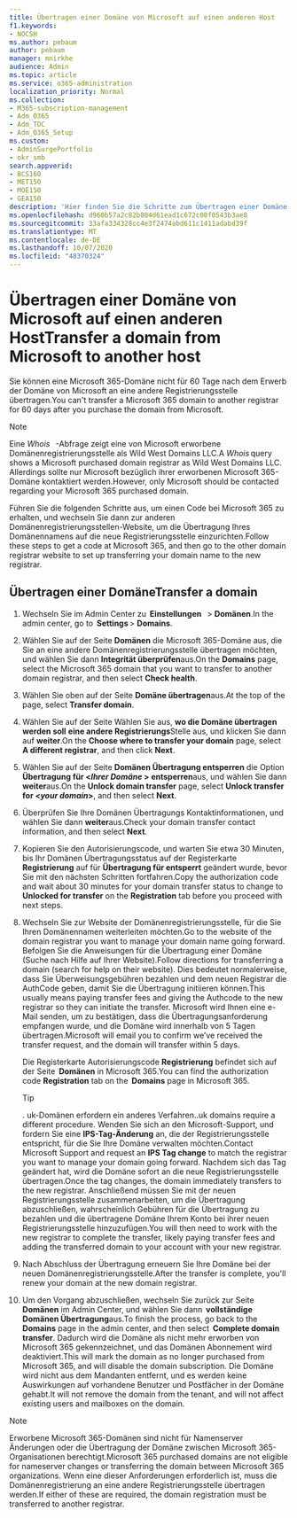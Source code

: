 ```yaml
---
title: Übertragen einer Domäne von Microsoft auf einen anderen Host
f1.keywords:
- NOCSH
ms.author: pebaum
author: pebaum
manager: mnirkhe
audience: Admin
ms.topic: article
ms.service: o365-administration
localization_priority: Normal
ms.collection:
- M365-subscription-management
- Adm_O365
- Adm_TOC
- Adm_O365_Setup
ms.custom:
- AdminSurgePortfolio
- okr_smb
search.appverid:
- BCS160
- MET150
- MOE150
- GEA150
description: 'Hier finden Sie die Schritte zum Übertragen einer Domäne von Microsoft an eine andere Registrierungsstelle. '
ms.openlocfilehash: d960b57a2c82b804d61ead1c672c00f0543b3ae8
ms.sourcegitcommit: 33afa334328cc4e3f2474abd611c1411adabd39f
ms.translationtype: MT
ms.contentlocale: de-DE
ms.lasthandoff: 10/07/2020
ms.locfileid: "48370324"
---
```

# <a name="transfer-a-domain-from-microsoft-to-another-host"></a><span data-ttu-id="30c96-103">Übertragen einer Domäne von Microsoft auf einen anderen Host</span><span class="sxs-lookup"><span data-stu-id="30c96-103">Transfer a domain from Microsoft to another host</span></span>

<span data-ttu-id="30c96-104">Sie können eine Microsoft 365-Domäne nicht für 60 Tage nach dem Erwerb der Domäne von Microsoft an eine andere Registrierungsstelle übertragen.</span><span class="sxs-lookup"><span data-stu-id="30c96-104">You can't transfer a Microsoft 365 domain to another registrar for 60 days after you purchase the domain from Microsoft.</span></span>

> [!NOTE]
> <span data-ttu-id="30c96-105">Eine _Whois_   -Abfrage zeigt eine von Microsoft erworbene Domänenregistrierungsstelle als Wild West Domains LLC.</span><span class="sxs-lookup"><span data-stu-id="30c96-105">A _Whois_ query shows a Microsoft purchased domain registrar as Wild West Domains LLC.</span></span> <span data-ttu-id="30c96-106">Allerdings sollte nur Microsoft bezüglich ihrer erworbenen Microsoft 365-Domäne kontaktiert werden.</span><span class="sxs-lookup"><span data-stu-id="30c96-106">However, only Microsoft should be contacted regarding your Microsoft 365 purchased domain.</span></span>

<span data-ttu-id="30c96-107">Führen Sie die folgenden Schritte aus, um einen Code bei Microsoft 365 zu erhalten, und wechseln Sie dann zur anderen Domänenregistrierungsstellen-Website, um die Übertragung Ihres Domänennamens auf die neue Registrierungsstelle einzurichten.</span><span class="sxs-lookup"><span data-stu-id="30c96-107">Follow these steps to get a code at Microsoft 365, and then go to the other domain registrar website to set up transferring your domain name to the new registrar.</span></span>

## <a name="transfer-a-domain"></a><span data-ttu-id="30c96-108">Übertragen einer Domäne</span><span class="sxs-lookup"><span data-stu-id="30c96-108">Transfer a domain</span></span>

1. <span data-ttu-id="30c96-109">Wechseln Sie im Admin Center zu  **Einstellungen**   >  **Domänen**.</span><span class="sxs-lookup"><span data-stu-id="30c96-109">In the admin center, go to  **Settings** > **Domains**.</span></span>

2. <span data-ttu-id="30c96-110">Wählen Sie auf der Seite **Domänen** die Microsoft 365-Domäne aus, die Sie an eine andere Domänenregistrierungsstelle übertragen möchten, und wählen Sie dann **Integrität überprüfen**aus.</span><span class="sxs-lookup"><span data-stu-id="30c96-110">On the **Domains** page, select the Microsoft 365 domain that you want to transfer to another domain registrar, and then select **Check health**.</span></span>

3. <span data-ttu-id="30c96-111">Wählen Sie oben auf der Seite **Domäne übertragen**aus.</span><span class="sxs-lookup"><span data-stu-id="30c96-111">At the top of the page, select **Transfer domain**.</span></span>

4. <span data-ttu-id="30c96-112">Wählen Sie auf der Seite Wählen Sie aus, **wo die Domäne übertragen werden soll** **eine andere Registrierungs**Stelle aus, und klicken Sie dann auf **weiter**.</span><span class="sxs-lookup"><span data-stu-id="30c96-112">On the **Choose where to transfer your domain** page, select **A different registrar**, and then click **Next**.</span></span>

5. <span data-ttu-id="30c96-113">Wählen Sie auf der Seite **Domänen Übertragung entsperren** die Option **Übertragung für <_Ihrer Domäne_ > entsperren**aus, und wählen Sie dann **weiter**aus.</span><span class="sxs-lookup"><span data-stu-id="30c96-113">On the **Unlock domain transfer** page, select **Unlock transfer for <_your domain_>**, and then select **Next**.</span></span>

6. <span data-ttu-id="30c96-114">Überprüfen Sie Ihre Domänen Übertragungs Kontaktinformationen, und wählen Sie dann **weiter**aus.</span><span class="sxs-lookup"><span data-stu-id="30c96-114">Check your domain transfer contact information, and then select **Next**.</span></span>

7. <span data-ttu-id="30c96-115">Kopieren Sie den Autorisierungscode, und warten Sie etwa 30 Minuten, bis Ihr Domänen Übertragungsstatus auf der Registerkarte **Registrierung** auf für **Übertragung für entsperrt** geändert wurde, bevor Sie mit den nächsten Schritten fortfahren.</span><span class="sxs-lookup"><span data-stu-id="30c96-115">Copy the authorization code and wait about 30 minutes for your domain transfer status to change to **Unlocked for transfer** on the **Registration** tab before you proceed with next steps.</span></span>

8. <span data-ttu-id="30c96-116">Wechseln Sie zur Website der Domänenregistrierungsstelle, für die Sie Ihren Domänennamen weiterleiten möchten.</span><span class="sxs-lookup"><span data-stu-id="30c96-116">Go to the website of the domain registrar you want to manage your domain name going forward.</span></span> <span data-ttu-id="30c96-117">Befolgen Sie die Anweisungen für die Übertragung einer Domäne (Suche nach Hilfe auf Ihrer Website).</span><span class="sxs-lookup"><span data-stu-id="30c96-117">Follow directions for transferring a domain (search for help on their website).</span></span> <span data-ttu-id="30c96-118">Dies bedeutet normalerweise, dass Sie Überweisungsgebühren bezahlen und dem neuen Registrar die AuthCode geben, damit Sie die Übertragung initiieren können.</span><span class="sxs-lookup"><span data-stu-id="30c96-118">This usually means paying transfer fees and giving the Authcode to the new registrar so they can initiate the transfer.</span></span> <span data-ttu-id="30c96-119">Microsoft wird Ihnen eine e-Mail senden, um zu bestätigen, dass die Übertragungsanforderung empfangen wurde, und die Domäne wird innerhalb von 5 Tagen übertragen.</span><span class="sxs-lookup"><span data-stu-id="30c96-119">Microsoft will email you to confirm we’ve received the transfer request, and the domain will transfer within 5 days.</span></span>

    <span data-ttu-id="30c96-120">Die Registerkarte Autorisierungscode **Registrierung** befindet sich auf der Seite  **Domänen** in Microsoft 365.</span><span class="sxs-lookup"><span data-stu-id="30c96-120">You can find the authorization code **Registration** tab on the  **Domains** page in Microsoft 365.</span></span>
    
    > [!TIP]
    > <span data-ttu-id="30c96-121">. uk-Domänen erfordern ein anderes Verfahren.</span><span class="sxs-lookup"><span data-stu-id="30c96-121">.uk domains require a different procedure.</span></span> <span data-ttu-id="30c96-122">Wenden Sie sich an den Microsoft-Support, und fordern Sie eine **IPS-Tag-Änderung** an, die der Registrierungsstelle entspricht, für die Sie Ihre Domäne verwalten möchten.</span><span class="sxs-lookup"><span data-stu-id="30c96-122">Contact Microsoft Support and request an **IPS Tag change** to match the registrar you want to manage your domain going forward.</span></span> <span data-ttu-id="30c96-123">Nachdem sich das Tag geändert hat, wird die Domäne sofort an die neue Registrierungsstelle übertragen.</span><span class="sxs-lookup"><span data-stu-id="30c96-123">Once the tag changes, the domain immediately transfers to the new registrar.</span></span> <span data-ttu-id="30c96-124">Anschließend müssen Sie mit der neuen Registrierungsstelle zusammenarbeiten, um die Übertragung abzuschließen, wahrscheinlich Gebühren für die Übertragung zu bezahlen und die übertragene Domäne Ihrem Konto bei ihrer neuen Registrierungsstelle hinzuzufügen.</span><span class="sxs-lookup"><span data-stu-id="30c96-124">You will then need to work with the new registrar to complete the transfer, likely paying transfer fees and adding the transferred domain to your account with your new registrar.</span></span>

9. <span data-ttu-id="30c96-125">Nach Abschluss der Übertragung erneuern Sie Ihre Domäne bei der neuen Domänenregistrierungsstelle.</span><span class="sxs-lookup"><span data-stu-id="30c96-125">After the transfer is complete, you'll renew your domain at the new domain registrar.</span></span>

10. <span data-ttu-id="30c96-126">Um den Vorgang abzuschließen, wechseln Sie zurück zur Seite **Domänen** im Admin Center, und wählen Sie dann  **vollständige Domänen Übertragung**aus.</span><span class="sxs-lookup"><span data-stu-id="30c96-126">To finish the process, go back to the **Domains** page in the admin center, and then select  **Complete domain transfer**.</span></span> <span data-ttu-id="30c96-127">Dadurch wird die Domäne als nicht mehr erworben von Microsoft 365 gekennzeichnet, und das Domänen Abonnement wird deaktiviert.</span><span class="sxs-lookup"><span data-stu-id="30c96-127">This will mark the domain as no longer purchased from Microsoft 365, and will disable the domain subscription.</span></span> <span data-ttu-id="30c96-128">Die Domäne wird nicht aus dem Mandanten entfernt, und es werden keine Auswirkungen auf vorhandene Benutzer und Postfächer in der Domäne gehabt.</span><span class="sxs-lookup"><span data-stu-id="30c96-128">It will not remove the domain from the tenant, and will not affect existing users and mailboxes on the domain.</span></span>

> [!NOTE]
> <span data-ttu-id="30c96-129">Erworbene Microsoft 365-Domänen sind nicht für Namenserver Änderungen oder die Übertragung der Domäne zwischen Microsoft 365-Organisationen berechtigt.</span><span class="sxs-lookup"><span data-stu-id="30c96-129">Microsoft 365 purchased domains are not eligible for nameserver changes or transferring the domain between Microsoft 365 organizations.</span></span> <span data-ttu-id="30c96-130">Wenn eine dieser Anforderungen erforderlich ist, muss die Domänenregistrierung an eine andere Registrierungsstelle übertragen werden.</span><span class="sxs-lookup"><span data-stu-id="30c96-130">If either of these are required, the domain registration must be transferred to another registrar.</span></span>
